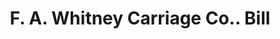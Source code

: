 ---
doi: 10.7916/D8XS76K3
date_other: '1906'
date_other_textual: '1906'
form: printed ephemera
genre:
- Invoices
name:
- F. A. Whitney Carriage Co.
object_in_context_url: https://biggert.cul.columbia.edu/items/view/ave_biggert_01856
subject_hierarchical_geographic:
- Leominster, Massachusetts, United States
subject_name:
- F. A. Whitney Carriage Co.
title: F. A. Whitney Carriage Co.. Bill
sort_title: F. A. Whitney Carriage Co.. Bill
call_number: ave_biggert_01856
coordinates:
- 42.525,-71.76027777777777
pid: ave_biggert_01856
identifiers: ave_biggert_01856
thumbnail: https://derivativo-1.library.columbia.edu/iiif/2/ldpd:490613/full/!256,256/0/native.jpg
permalink: "/items/ave_biggert_01856/"
layout: iiif-image-page
---